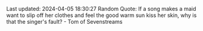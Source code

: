 Last updated: 2024-04-05 18:30:27
Random Quote: If a song makes a maid want to slip off her clothes and feel the good warm sun kiss her skin, why is that the singer's fault?  -  Tom of Sevenstreams